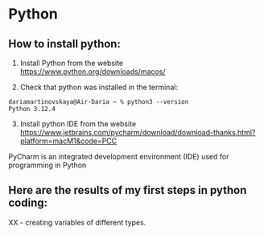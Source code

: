 # Python
## How to install python:
1. Install Python from the website  https://www.python.org/downloads/macos/
   
2. Check that python was installed in the terminal:
```
dariamartinovskaya@Air-Daria ~ % python3 --version
Python 3.12.4
```

3. Install python IDE from the website https://www.jetbrains.com/pycharm/download/download-thanks.html?platform=macM1&code=PCC

PyCharm is an integrated development environment (IDE) used for programming in Python

## Here are the results of my first steps in python coding:
XX - creating variables of different types.

